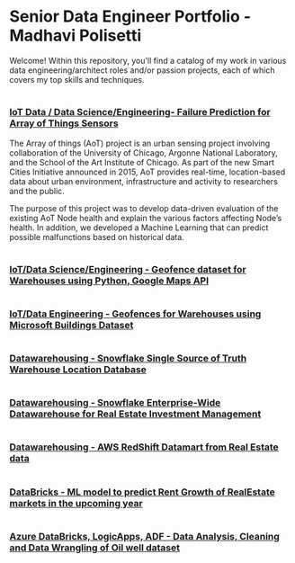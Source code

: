 # Senior Data Engineer Portfolio - Madhavi Polisetti

Welcome! Within this repository, you'll find a catalog of my work in various data engineering/architect roles and/or passion projects, each of which covers my top skills and techniques.

# 
### [IoT Data / Data Science/Engineering- Failure Prediction for Array of Things Sensors](https://github.com/mspolisetti/AoTNodeHealthAnalysis)
The Array of things (AoT) project is an urban sensing project involving collaboration of the University of Chicago, Argonne National Laboratory, and the School of the Art Institute of Chicago. As part of the new Smart Cities Initiative announced in 2015, AoT provides real-time, location-based data about urban environment, infrastructure and activity to researchers and the public. 

The purpose of this project was to develop data-driven evaluation of the existing AoT Node health and explain the various factors affecting Node’s health.  In addition, we developed a Machine Learning that can predict possible malfunctions based on historical data. 

#
### [IoT/Data Science/Engineering - Geofence dataset for Warehouses using Python, Google Maps API]()

#
### [IoT/Data Engineering - Geofences for Warehouses using Microsoft Buildings Dataset]()

#
### [Datawarehousing - Snowflake Single Source of Truth Warehouse Location Database]()

#
### [Datawarehousing - Snowflake Enterprise-Wide Datawarehouse for Real Estate Investment Management]()

#
### [Datawarehousing - AWS RedShift Datamart from Real Estate data]()

#
### [DataBricks - ML model to predict Rent Growth of RealEstate markets in the upcoming year]()

#
### [Azure DataBricks, LogicApps, ADF - Data Analysis, Cleaning and Data Wrangling of Oil well dataset]()

